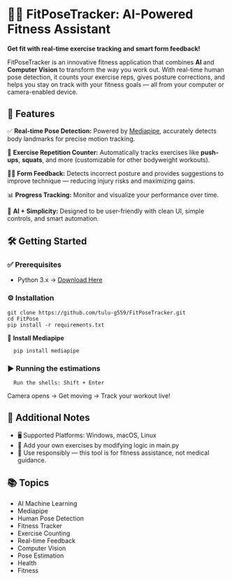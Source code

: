 
🏋️‍♂️ FitPoseTracker: AI-Powered Fitness Assistant
===================================================

**Get fit with real-time exercise tracking and smart form feedback!**

FitPoseTracker is an innovative fitness application that combines **AI** and **Computer Vision** to transform the way you work out. With real-time human pose detection, it counts your exercise reps, gives posture corrections, and helps you stay on track with your fitness goals — all from your computer or camera-enabled device.

🚀 Features
-----------

✅ **Real-time Pose Detection:** Powered by [Mediapipe](https://pypi.org/project/mediapipe/), accurately detects body landmarks for precise motion tracking.

🔢 **Exercise Repetition Counter:** Automatically tracks exercises like **push-ups**, **squats**, and more (customizable for other bodyweight workouts).

🧍‍♂️ **Form Feedback:** Detects incorrect posture and provides suggestions to improve technique — reducing injury risks and maximizing gains.

📊 **Progress Tracking:** Monitor and visualize your performance over time.

🧠 **AI + Simplicity:** Designed to be user-friendly with clean UI, simple controls, and smart automation.


🛠️ Getting Started
------------------
### ✅ Prerequisites

*   Python 3.x → [Download Here](https://www.python.org/downloads/)
    

### ⚙️ Installation

```
git clone https://github.com/tulu-g559/FitPoseTracker.git
cd FitPose
pip install -r requirements.txt   
```

🔗 **Install Mediapipe**

`   pip install mediapipe   `

### ▶️ Running the estimations
`   Run the shells: Shift + Enter   `

Camera opens → Get moving → Track your workout live!


🧾 Additional Notes
-------------------

*   🖥️ Supported Platforms: Windows, macOS, Linux
*   🎯 Add your own exercises by modifying logic in main.py
*   📌 Use responsibly — this tool is for fitness assistance, not medical guidance.
    

📚 Topics
---------

* AI Machine Learning 
* Mediapipe 
* Human Pose Detection 
* Fitness Tracker 
* Exercise Counting 
* Real-time Feedback 
* Computer Vision 
* Pose Estimation 
* Health 
* Fitness
